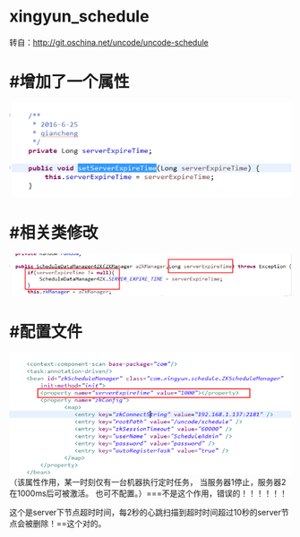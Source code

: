 # xingyun_schedule
转自：http://git.oschina.net/uncode/uncode-schedule

#  #增加了一个属性
 ![image](https://raw.githubusercontent.com/qianchengjava/files/master/ZKScheduleManager%E4%BF%AE%E6%94%B9.png)
#  #相关类修改
 ![image](https://raw.githubusercontent.com/qianchengjava/files/master/ScheduleDataManager4ZK%E4%BF%AE%E6%94%B9%20.png)

#  #配置文件
 ![image](https://raw.githubusercontent.com/qianchengjava/files/master/%E9%85%8D%E7%BD%AE%E6%96%87%E4%BB%B6.png)
（该属性作用，某一时刻仅有一台机器执行定时任务，
当服务器1停止，服务器2在1000ms后可被激活。
也可不配置。）===不是这个作用，错误的！！！！！！

这个是server下节点超时时间，每2秒的心跳扫描到超时时间超过10秒的server节点会被删除！==这个对的。
